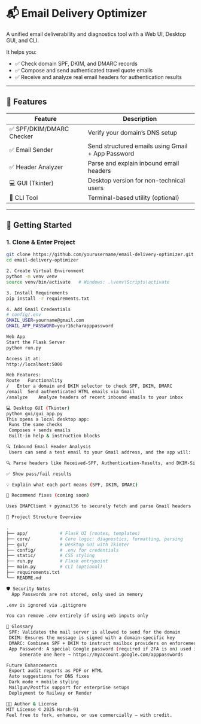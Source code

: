 # 📬 Email Delivery Optimizer

A unified email deliverability and diagnostics tool with a Web UI, Desktop GUI, and CLI.

It helps you:
- ✅ Check domain SPF, DKIM, and DMARC records
- ✅ Compose and send authenticated travel quote emails
- ✅ Receive and analyze real email headers for authentication results

---

## 🔧 Features

| Feature                  | Description |
|--------------------------|-------------|
| ✅ SPF/DKIM/DMARC Checker | Verify your domain’s DNS setup |
| ✅ Email Sender           | Send structured emails using Gmail + App Password |
| ✅ Header Analyzer        | Parse and explain inbound email headers |
| 💻 GUI (Tkinter)          | Desktop version for non-technical users |
| 🧪 CLI Tool               | Terminal-based utility (optional) |

---

## 🚀 Getting Started

### 1. Clone & Enter Project
```bash
git clone https://github.com/yourusername/email-delivery-optimizer.git
cd email-delivery-optimizer

2. Create Virtual Environment
python -m venv venv
source venv/bin/activate   # Windows: .\venv\Scripts\activate

3. Install Requirements
pip install -r requirements.txt

4. Add Gmail Credentials
# config/.env
GMAIL_USER=yourname@gmail.com
GMAIL_APP_PASSWORD=your16charapppassword

Web App
Start the Flask Server
python run.py

Access it at:
http://localhost:5000

Web Features:
Route	Functionality
/	Enter a domain and DKIM selector to check SPF, DKIM, DMARC
/email	Send authenticated HTML emails via Gmail
/analyze	Analyze headers of recent inbound emails to your inbox

💻 Desktop GUI (Tkinter)
python gui/gui_app.py
This opens a local desktop app:
 Runs the same checks
 Composes + sends emails
 Built-in help & instruction blocks

🔍 Inbound Email Header Analysis
 Users can send a test email to your Gmail address, and the app will:

🔍 Parse headers like Received-SPF, Authentication-Results, and DKIM-Signature

✅ Show pass/fail results

💡 Explain what each part means (SPF, DKIM, DMARC)

📌 Recommend fixes (coming soon)

Uses IMAPClient + pyzmail36 to securely fetch and parse Gmail headers

📂 Project Structure Overview

.
├── app/            # Flask UI (routes, templates)
├── core/           # Core logic: diagnostics, formatting, parsing
├── gui/            # Desktop GUI with Tkinter
├── config/         # .env for credentials
├── static/         # CSS styling
├── run.py          # Flask entrypoint
├── main.py         # CLI (optional)
├── requirements.txt
└── README.md

🛡️ Security Notes
  App Passwords are not stored, only used in memory

.env is ignored via .gitignore

You can remove .env entirely if using web inputs only

🧠 Glossary
 SPF: Validates the mail server is allowed to send for the domain
 DKIM: Ensures the message is signed with a domain-specific key
 DMARC: Combines SPF + DKIM to instruct mailbox providers on enforcement
 App Password: A special Google password (required if 2FA is on) used instead of your main password
     Generate one here → https://myaccount.google.com/apppasswords

Future Enhancements
 Export audit reports as PDF or HTML
 Auto suggestions for DNS fixes
 Dark mode + mobile styling
 Mailgun/Postfix support for enterprise setups
 Deployment to Railway or Render

🧑‍💻 Author & License
MIT License © 2025 Harsh-91
Feel free to fork, enhance, or use commercially — with credit.
